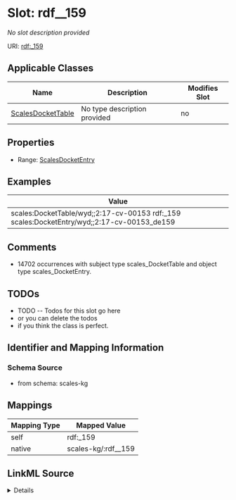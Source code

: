 

# Slot: rdf__159


_No slot description provided_





URI: [rdf:_159](http://www.w3.org/1999/02/22-rdf-syntax-ns#_159)



<!-- no inheritance hierarchy -->





## Applicable Classes

| Name | Description | Modifies Slot |
| --- | --- | --- |
| [ScalesDocketTable](../classes/ScalesDocketTable.md) | No type description provided |  no  |







## Properties

* Range: [ScalesDocketEntry](../classes/ScalesDocketEntry.md)






## Examples

| Value |
| --- |
| scales:DocketTable/wyd;;2:17-cv-00153 rdf:_159 scales:DocketEntry/wyd;;2:17-cv-00153_de159 |

## Comments

* 14702 occurrences with subject type scales_DocketTable and object type scales_DocketEntry.

## TODOs

* TODO -- Todos for this slot go here
* or you can delete the todos
* if you think the class is perfect.

## Identifier and Mapping Information







### Schema Source


* from schema: scales-kg




## Mappings

| Mapping Type | Mapped Value |
| ---  | ---  |
| self | rdf:_159 |
| native | scales-kg/:rdf__159 |




## LinkML Source

<details>
```yaml
name: rdf__159
description: No slot description provided
todos:
- TODO -- Todos for this slot go here
- or you can delete the todos
- if you think the class is perfect.
comments:
- 14702 occurrences with subject type scales_DocketTable and object type scales_DocketEntry.
examples:
- value: scales:DocketTable/wyd;;2:17-cv-00153 rdf:_159 scales:DocketEntry/wyd;;2:17-cv-00153_de159
from_schema: scales-kg
rank: 1000
slot_uri: rdf:_159
alias: rdf__159
domain_of:
- scales_DocketTable
range: scales_DocketEntry

```
</details>